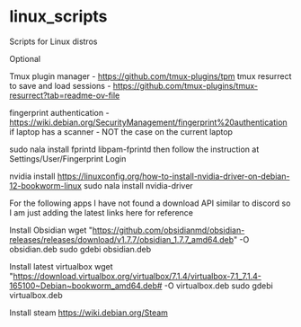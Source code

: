 # linux_scripts
Scripts for Linux distros

Optional

Tmux plugin manager - https://github.com/tmux-plugins/tpm
tmux resurrect to save and load sessions - https://github.com/tmux-plugins/tmux-resurrect?tab=readme-ov-file


fingerprint authentication - https://wiki.debian.org/SecurityManagement/fingerprint%20authentication 
if laptop has a scanner - NOT the case on the current laptop

sudo nala install fprintd libpam-fprintd
then follow the instruction at Settings/User/Fingerprint Login

nvidia install https://linuxconfig.org/how-to-install-nvidia-driver-on-debian-12-bookworm-linux
sudo nala install nvidia-driver

For the following apps I have not found a download API similar to discord
so I am just adding the latest links here for reference

Install Obsidian 
wget "https://github.com/obsidianmd/obsidian-releases/releases/download/v1.7.7/obsidian_1.7.7_amd64.deb" -O obsidian.deb 
sudo gdebi obsidian.deb

Install latest virtualbox
wget "https://download.virtualbox.org/virtualbox/7.1.4/virtualbox-7.1_7.1.4-165100~Debian~bookworm_amd64.deb# -O 
virtualbox.deb
sudo gdebi virtualbox.deb

Install steam
https://wiki.debian.org/Steam
